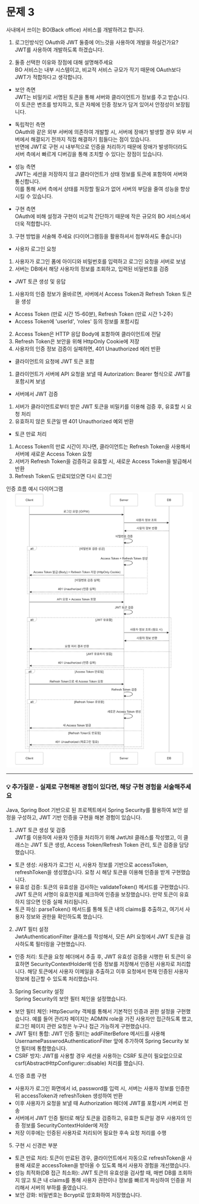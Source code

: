 # 문제 3

사내에서 쓰이는 BO(Back office) 서비스를 개발하려고 합니다.

1. 로그인방식인 OAuth와 JWT 둘중에 어느것을 사용하여 개발을 하실건가요?  
JWT를 사용하여 개발하도록 하겠습니다.
  
2. 둘중 선택한 이유와 장점에 대해 설명해주세요  
BO 서비스는 내부 시스템이고, 비교적 서비스 규모가 작기 때문에 OAuth보다 JWT가 적합하다고 생각합니다.  
  
- 보안 측면  
JWT는 비밀키로 서명된 토큰을 통해 서버와 클라이언트가 정보를 주고 받습니다.  
이 토큰은 변조를 방지하고, 토큰 자체에 인증 정보가 담겨 있어서 안정성이 보장됩니다.  
  
- 독립적인 측면  
OAuth와 같은 외부 서버에 의존하여 개발할 시, 서버에 장애가 발생할 경우 외부 서버에서 해결되기 전까지 직접 해결하기 힘들다는 점이 있습니다.  
반면에 JWT로 구현 시 내부적으로 인증을 처리하기 때문에 장애가 발생하더라도 서버 측에서 빠르게 디버깅을 통해 조치할 수 있다는 장점이 있습니다.  
  
- 성능 측면  
JWT는 세션을 저장하지 않고 클라이언트가 상태 정보를 토큰에 포함하여 서버와 통신합니다.  
이를 통해 서버 측에서 상태를 저장할 필요가 없어 서버의 부담을 줄여 성능을 향상시킬 수 있습니다.
  
- 구현 측면  
OAuth에 비해 설정과 구현이 비교적 간단하기 때문에 작은 규모의 BO 서비스에서 더욱 적합합니다.

3. 구현 방법을 서술해 주세요 (다이어그램등을 활용하셔서 첨부하셔도 좋습니다)  
- 사용자 로그인 요청  
1. 사용자가 로그인 폼에 아이디와 비밀번호를 입력하고 로그인 요청을 서버로 보냄
2. 서버는 DB에서 해당 사용자의 정보를 조회하고, 입력된 비밀번호를 검증
  
- JWT 토큰 생성 및 응답  
1. 사용자의 인증 정보가 올바르면, 서버에서 Access Token과 Refresh Token 토큰을 생성  
 - Access Token (만료 시간 15-60분), Refresh Token (만료 시간 1-2주)  
 - Access Token에 'userId', 'roles' 등의 정보를 포함시킴  
2. Access Token은 HTTP 응답 Body에 포함하여 클라이언트에 전달  
3. Refresh Token은 보안을 위해 HttpOnly Cookie에 저장  
4. 사용자의 인증 정보 검증이 실패하면, 401 Unauthorized 에러 반환
  
- 클라이언트의 요청에 JWT 토큰 포함  
1. 클라이언트가 서버에 API 요청을 보낼 때 Autorization: Bearer <JWT-TOKEN> 형식으로 JWT를 포함시켜 보냄  
  
- 서버에서 JWT 검증  
1. 서버가 클라이언트로부터 받은 JWT 토큰을 비밀키를 이용해 검증 후, 유효할 시 요청 처리
2. 유효하지 않은 토큰일 땐 401 Unauthorized 예외 반환  
  
- 토큰 만료 처리  
1. Access Token의 만료 시간이 지나면, 클라이언트는 Refresh Token을 사용해서 서버에 새로운 Access Token 요청  
2. 서버가 Refresh Token을 검증하교 유효할 시, 새로운 Access Token을 발급해서 반환  
3. Refresh Token도 만료되었으면 다시 로그인  
  
인증 흐름 예시 다이어그램  
![ERD Diagram](./assets/diagrams/Solve3-ERD-diagram.png)

---

### 💡 추가질문 - 실제로 구현해본 경험이 있다면, 해당 구현 경험을 서술해주세요  
Java, Spring Boot 기반으로 된 프로젝트에서 Spring Security를 활용하여 보안 설정을 구성하고, JWT 기반 인증을 구현을 해본 경험이 있습니다.  
  
1. JWT 토큰 생성 및 검증  
JWT를 이용하여 사용자 인증을 처리하기 위해 JwtUtil 클래스를 작성했고, 이 클래스는 JWT 토큰 생성, Access Token/Refresh Token 관리, 토큰 검증을 담당했습니다.  
- 토큰 생성: 사용자가 로그인 시, 사용자 정보를 기반으로 accessToken, refreshToken을 생성했습니다. 요청 시 해당 토큰을 이용해 인증을 받게 구현했습니다.  
- 유효성 검증: 토큰의 유효성을 검사하는 validateToken() 메서드를 구현했습니다. JWT 토큰의 서명이 유효한지를 체크하여 인증을 보장했습니다. 만약 토큰이 유효하지 않으면 인증 실패 처리됩니다.  
- 토큰 파싱: parseToken() 메서드를 통해 토큰 내의 claims를 추출하고, 여기서 사용자 정보와 권한을 확인하도록 했습니다.  
  
2. JWT 필터 설정  
JwtAuthenticationFilter 클래스를 작성해서, 모든 API 요청에서 JWT 토큰을 검사하도록 필터링을 구현했습니다.  
- 인증 처리: 토큰을 요청 헤더에서 추출 후, JWT 유효성 검증을 시행한 뒤 토큰이 유효하면 SecurityContextHolder에 인증 정보를 저장해서 인증된 사용자로 처리합니다. 해당 토큰에서 사용자 이메일을 추출하고 이후 요청에서 현재 인증된 사용자 정보에 접근할 수 있도록 처리했습니다.  
  
3. Spring Security 설정  
Spring Security의 보안 필터 체인을 설정했습니다.  
- 보안 필터 체인: HttpSecurity 객체를 통해서 기본적인 인증과 권한 설정을 구현했습니다. 예를 들어 관리자 페이지는 ADMIN role을 가진 사용자만 접근하도록 했고, 로그인 페이지 관련 요청은 누구나 접근 가능하게 구현했습니다.  
- JWT 필터 통합: JWT 인증 필터는 addFilterBefore 메서드를 사용해 UsernamePasswrodAuthenticationFilter 앞에 추가하여 Spring Security 보안 필터에 통합했습니다.  
- CSRF 방지: JWT를 사용할 경우 세션을 사용하는 CSRF 토큰이 필요없으므로 csrf(AbstractHttpConfigurer::disable) 처리를 했습니다.  
  
4. 인증 흐름 구현  
- 사용자가 로그인 화면에서 id, password를 입력 시, 서버는 사용자 정보를 인증한 뒤 accessToken과 refreshToken 생성하여 반환  
- 이후 사용자가 요청을 보낼 때 Authorization 헤더에 JWT를 포함시켜 서버로 전송  
- 서버에서 JWT 인증 필터로 해당 토큰을 검증하고, 유효한 토큰일 경우 사용자의 인증 정보를 SecurityContextHolder에 저장  
- 저장 이후에는 인증된 사용자로 처리되어 필요한 후속 요청 처리를 수행  
  
5. 구현 시 신경쓴 부분  
- 토큰 만료 처리: 토큰이 만료된 경우, 클라이언트에서 자동으로 refreshToken을 사용해 새로운 accessToken을 받아올 수 있도록 해서 사용자 경험을 개선했습니다.  
- 성능 최적화(DB 접근 최소화): JWT 토큰의 유효성을 검사할 때, 매번 DB를 조회하지 않고 토큰 내 claims를 통해 사용자 권한이나 정보를 빠르게 파싱하여 인증을 처리해서 서버의 부하를 줄였습니다.  
- 보안 강화: 비밀번호는 Bcrypt로 암호화하여 저장했습니다.  

